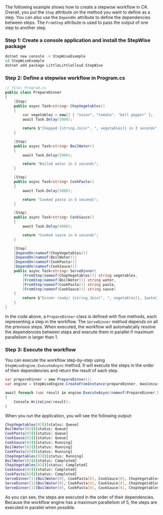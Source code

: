 The following example shows how to create a stepwise workflow in C#. Overall, you put the `Step` attribute on the method you want to define as a step. You can also use the `DependOn` attribute to define the dependencies between steps. The `FromStep` attribute is used to pass the output of one step to another step.

### Step 1: Create a console application and install the StepWise package

```bash
dotnet new console -n StepWiseExample
cd StepWiseExample
dotnet add package LittleLittleCloud.StepWise
```

### Step 2: Define a stepwise workflow in Program.cs

```csharp
// file: Program.cs
public class PrepareDinner
{
    [Step]
    public async Task<string> ChopVegetables()
    {
        var vegetables = new[] { "onion", "tomato", "bell pepper" };
        await Task.Delay(3000);

        return $"Chopped {string.Join(", ", vegetables)} in 3 seconds";
    }

    [Step]
    public async Task<string> BoilWater()
    {
        await Task.Delay(2000);

        return "Boiled water in 2 seconds";
    }

    [Step]
    public async Task<string> CookPasta()
    {
        await Task.Delay(5000);

        return "Cooked pasta in 5 seconds";
    }

    [Step]
    public async Task<string> CookSauce()
    {
        await Task.Delay(4000);

        return "Cooked sauce in 4 seconds";
    }

    [Step]
    [DependOn(nameof(ChopVegetables))]
    [DependOn(nameof(BoilWater))]
    [DependOn(nameof(CookPasta))]
    [DependOn(nameof(CookSauce))]
    public async Task<string> ServeDinner(
        [FromStep(nameof(ChopVegetables))] string vegetables,
        [FromStep(nameof(BoilWater))] string water,
        [FromStep(nameof(CookPasta))] string pasta,
        [FromStep(nameof(CookSauce))] string sauce)
    {
        return $"Dinner ready! {string.Join(", ", vegetables)}, {water}, {pasta}, {sauce}";
    }
}
```

In the code above, a `PrepareDinner` class is defined with five methods, each representing a step in the workflow. The `ServeDinner` method depends on all the previous steps. When executed, the workflow will automatically resolve the dependencies between steps and execute them in parallel if maximum parallelism is larger than 1.

### Step 3: Execute the workflow
You can execute the workflow step-by-step using `StepWiseEngine.ExecuteAsync` method. It will execute the steps in the order of their dependencies and return the result of each step.

```csharp
var prepareDinner = new PrepareDinner();
var engine = StepWiseEngine.CreateFromInstance(prepareDinner, maxConcurrency: 5);

await foreach (var result in engine.ExecuteAsync(nameof(PrepareDinner.ServeDinner)))
{
    Console.WriteLine(result);
}
```

When you run the application, you will see the following output:

```bash
ChopVegetables[0]()[status: Queue]
BoilWater[0]()[status: Queue]
CookPasta[0]()[status: Queue]
CookSauce[0]()[status: Queue]
CookSauce[0]()[status: Running]
BoilWater[0]()[status: Running]
CookPasta[0]()[status: Running]
ChopVegetables[0]()[status: Running]
BoilWater[0]()[status: Completed]
ChopVegetables[0]()[status: Completed]
CookSauce[0]()[status: Completed]
CookPasta[0]()[status: Completed]
ServeDinner[1](BoilWater[0], CookPasta[0], CookSauce[0], ChopVegetables[0])[status: Queue]
ServeDinner[1](BoilWater[0], CookPasta[0], CookSauce[0], ChopVegetables[0])[status: Running]
ServeDinner[1](BoilWater[0], CookPasta[0], CookSauce[0], ChopVegetables[0])[status: Completed]
```

As you can see, the steps are executed in the order of their dependencies. Because the workflow engine has a maximum parallelism of 5, the steps are executed in parallel when possible.